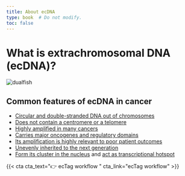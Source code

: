 ```yaml
---
title: About ecDNA
type: book  # Do not modify.
toc: false
---
```


# What is extrachromosomal DNA (ecDNA)?

![dualfish](https://user-images.githubusercontent.com/43884953/155661586-dac99352-97d3-460e-bc56-1acbcf3e2593.png)

## Common features of ecDNA in cancer
- [Circular and double-stranded DNA out of chromosomes](https://pubmed.ncbi.nlm.nih.gov/31748743/)
- [Does not contain a centromere or a telomere](https://pubmed.ncbi.nlm.nih.gov/30872802/)
- [Highly amplified in many cancers](https://pubmed.ncbi.nlm.nih.gov/32807987/)
- [Carries major oncogenes and regulatory domains](https://pubmed.ncbi.nlm.nih.gov/33836152/)
- [Its amplification is highly relevant to poor patient outcomes](https://pubmed.ncbi.nlm.nih.gov/32807987/)
- [Unevenly inherited to the next generation](https://pubmed.ncbi.nlm.nih.gov/34819316/)
- [Form its cluster in the nucleus](https://pubmed.ncbi.nlm.nih.gov/34819316/) and [act as transcriptional hotspot](https://pubmed.ncbi.nlm.nih.gov/34819668/)


{{< cta cta_text="👉 ecTag workflow " cta_link="ecTag workflow" >}}
